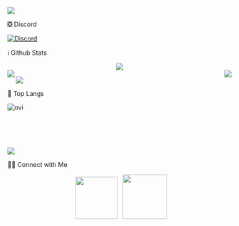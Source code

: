 <a href="https://www.youtube.com/watch?v=dQw4w9WgXcQ"><img src="https://user-images.githubusercontent.com/73097560/115834477-dbab4500-a447-11eb-908a-139a6edaec5c.gif"></a>

❎ Discord

<!-- ![Discord](https://discord.c99.nl/widget/theme-3/725945760629129277.png) -->
<a href="https://discord.com/users/882173065163849739">
<img src="https://discord.c99.nl/widget/theme-3/882173065163849739.png" alt="Discord"/>
</a>

ℹ️ Github Stats

<div align="center"><img src="https://github-profile-trophy.vercel.app/?username=DiozVN&theme=dracula&count_private=true"></div>
<img align="left" src="https://github-readme-stats.vercel.app/api?username=DiozVN&show_icons=true&hide_border=true&theme=tokyonight"><img align="right" src="https://github-readme-stats.vercel.app/api/top-langs/?username=DiozVN&theme=tokyonight&hide=batchfile">

<a href="https://www.youtube.com/watch?v=dQw4w9WgXcQ"><img src="https://user-images.githubusercontent.com/73097560/115834477-dbab4500-a447-11eb-908a-139a6edaec5c.gif"></a>

📖 Top Langs
<p align="center">
<img align="left" src="https://github-readme-stats.vercel.app/api/top-langs?username=DiozVN&show_icons=true&locale=en&layout=compact&theme=chartreuse-dark" alt="ovi" 
</p> <br><br><br><br><br>

<a href="https://www.youtube.com/watch?v=dQw4w9WgXcQ"><img src="https://user-images.githubusercontent.com/73097560/115834477-dbab4500-a447-11eb-908a-139a6edaec5c.gif"></a>

 
🤝🏻 Connect with Me
<p align="center">
 &nbsp; <a href="https://www.youtube.com/channel/UCYwiSvAyyEDwlWUp_LElydA" target="_blank" rel="noopener noreferrer"><img src="https://img.icons8.com/doodle/48/000000/youtube-play--v2.png" width="95" /></a>
&nbsp; <a href="https://github.com/DiozVN" target="_blank" rel="noopener noreferrer"><img src="https://img.icons8.com/plasticine/100/000000/github.png" width="100" /></a>
